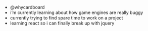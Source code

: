 - @whycardboard
- i’m currently learning about how game engines are really buggy
- currently trying to find spare time to work on a project
- learning react so i can finally break up with jquery

<!---
whycardboard/whycardboard is a ✨ special ✨ repository because its `README.md` (this file) appears on your GitHub profile.
You can click the Preview link to take a look at your changes.
--->
